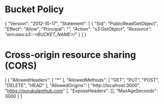 # Bucket Policy

{
"Version": "2012-10-17",
"Statement": [
{
"Sid": "PublicReadGetObject",
"Effect": "Allow",
"Principal": "*",
"Action": "s3:GetObject",
"Resource": "arn:aws:s3:::<BUCKET_NAME>/*"
}
]
}

# Cross-origin resource sharing (CORS)

[
{
"AllowedHeaders": [
"*"
],
"AllowedMethods": [
"GET",
"PUT",
"POST",
"DELETE",
"HEAD"
],
"AllowedOrigins": [
"http://localhost:3000",
"https://gurukulamhub.com"
],
"ExposeHeaders": [],
"MaxAgeSeconds": 3000
}
]
